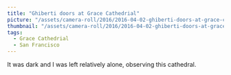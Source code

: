 ```yaml
---
title: "Ghiberti doors at Grace Cathedrial"
picture: "/assets/camera-roll/2016/2016-04-02-ghiberti-doors-at-grace-cathedral/20160402_050238483_iOS.jpg"
thumbnail: "/assets/camera-roll/2016/2016-04-02-ghiberti-doors-at-grace-cathedral/20160402_050238483_iOS-thumbnail.jpg"
tags:
  - Grace Cathedrial
  - San Francisco
---
```

It was dark and I was left relatively alone, observing this cathedral.
